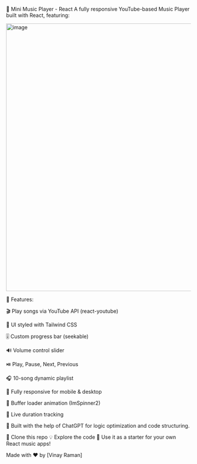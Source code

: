 🎵 Mini Music Player - React
A fully responsive YouTube-based Music Player built with React, featuring:

<img width="1599" height="731" alt="image" src="https://github.com/user-attachments/assets/4d87c997-ed3c-4607-aa1d-71b6bb175838" />



🔧 Features:

🎬 Play songs via YouTube API (react-youtube)

🎨 UI styled with Tailwind CSS

🎚️ Custom progress bar (seekable)

🔊 Volume control slider

⏯️ Play, Pause, Next, Previous

🎧 10-song dynamic playlist

📱 Fully responsive for mobile & desktop

🔄 Buffer loader animation (ImSpinner2)

🎵 Live duration tracking

🧠 Built with the help of ChatGPT for logic optimization and code structuring.

📁 Clone this repo
💡 Explore the code
🚀 Use it as a starter for your own React music apps!

Made with ❤️ by [Vinay Raman]
